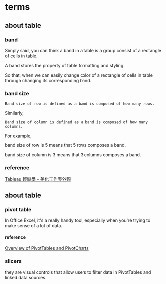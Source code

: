 # terms
## about table
### band
Simply said, you can think a band in a table is a group consist of a rectangle of cells in table. 

A band stores the property of table formatting and styling.

So that, when we can easily change color of a rectangle of cells in table through changing its corresponding band.

### band size 
```
Band size of row is defined as a band is composed of how many rows.  
```

Similarly,

```
Band size of column is defined as a band is composed of how many columns.  
```

For example, 

band size of row is 5 means that 5 rows composes a band.

band size of column is 3 means that 3 columns composes a band.

### reference
[Tableau 輕鬆學 - 美化工作表外觀](https://weirenxue.github.io/2021/08/04/day14_tableau/)

## about table
### pivot table
In Office Excel, it's a really handy tool, especially when you're trying to make sense of a lot of data.

#### reference
[Overview of PivotTables and PivotCharts](https://support.microsoft.com/en-us/office/overview-of-pivottables-and-pivotcharts-527c8fa3-02c0-445a-a2db-7794676bce96)

### slicers
they are visual controls that allow users to filter data in PivotTables and linked data sources.
